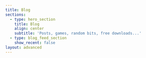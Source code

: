 ```yaml
---
title: Blog
sections:
  - type: hero_section
    title: Blog
    align: center
    subtitle: 'Posts, games, random bits, free downloads...'
  - type: blog_feed_section
    show_recent: false
layout: advanced
---
```

